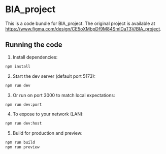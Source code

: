 
  # BIA_project

  This is a code bundle for BIA_project. The original project is available at https://www.figma.com/design/CE5oXMbpDf9M84SmIDaT3V/BIA_project.

  ## Running the code

  1. Install dependencies:
  ```bash
  npm install
  ```
  2. Start the dev server (default port 5173):
  ```bash
  npm run dev
  ```
  3. Or run on port 3000 to match local expectations:
  ```bash
  npm run dev:port
  ```
  4. To expose to your network (LAN):
  ```bash
  npm run dev:host
  ```
  5. Build for production and preview:
  ```bash
  npm run build
  npm run preview
  ```
  